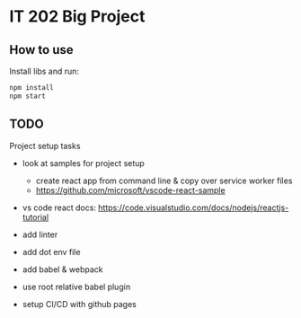 # IT 202 Big Project

## How to use


Install libs and run:

```sh
npm install
npm start
```

## TODO

Project setup tasks
- look at samples for project setup
    - create react app from command line & copy over service worker files
    - https://github.com/microsoft/vscode-react-sample 

- vs code react docs: https://code.visualstudio.com/docs/nodejs/reactjs-tutorial

- add linter
- add dot env file
- add babel & webpack
- use root relative babel plugin
- setup CI/CD with github pages
